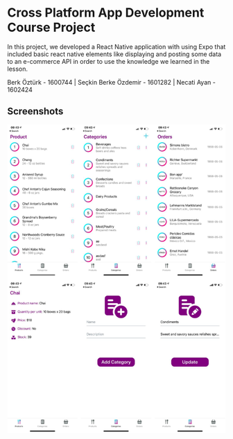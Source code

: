 # Cross Platform App Development Course Project

In this project, we developed a React Native application with using Expo that included basic react native elements like displaying and posting some data to an e-commerce API in order to use the knowledge we learned in the lesson.

Berk Öztürk - 1600744 |
Seçkin Berke Özdemir - 1601282 |
Necati Ayan - 1602424

## Screenshots

![Screenshots](/src/assets/Screenshots.png)
